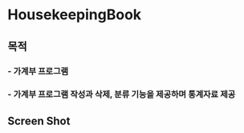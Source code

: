 # HousekeepingBook
## 목적
### - 가계부 프로그램
### - 가계부 프로그램 작성과 삭제, 분류 기능을 제공하며 통계자료 제공

## Screen Shot


